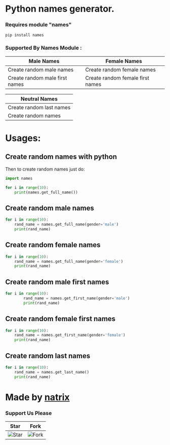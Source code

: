 # Python names generator.

### Requires module "names"
`pip install names`

### Supported By Names Module :

| Male Names                               | Female Names                             |
| ---------------------------------------- | ---------------------------------------- |
| Create random male names                 | Create random female names               |
|Create random male first names            | Create random female first names         |


| Neutral Names | 
|---------------|
|Create random last names|
|Create random names|

# Usages:

## Create random names with python
Then to create random names just do:

```py
import names

for i in range(10):
    print(names.get_full_name())
```

## Create random male names

```py
for i in range(10):
    rand_name = names.get_full_name(gender='male')
    print(rand_name)
 ```
    
## Create random female names

```py
for i in range(10):
    rand_name = names.get_full_name(gender='female')
    print(rand_name)
```

## Create random male first names

```py
for i in range(10):
        rand_name = names.get_first_name(gender='male')
        print(rand_name)
```

## Create random female first names

```py
for i in range(10):
    rand_name = names.get_first_name(gender='female')
    print(rand_name)
```

## Create random last names

```py 
for i in range(10):
    rand_name = names.get_last_name()
    print(rand_name)
 ```


# Made by [natrix](https://github.com/natrixdev)

### Support Us Please

| Star                                     | Fork                                     |
| ---------------------------------------- | ---------------------------------------- |
| ![Star](https://i.imgur.com/41nhvJ1.png) | ![Fork](https://i.imgur.com/MOtHDPV.png) |
